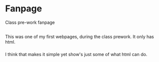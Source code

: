 # Fanpage
Class pre-work fanpage 

##
This was one of my first webpages, during the class prework. It only has html.

###
I think that makes it simple yet show's just some of what html can do.